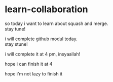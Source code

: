 # learn-collaboration

so today i want to learn about squash and merge.<br>
stay tune!<br>

i will complete github modul today.<br>
stay stune!<br>

i will complete it at 4 pm, insyaallah!<br>

hope i can finish it at 4<br>

hope i'm not lazy to finish it <br>
